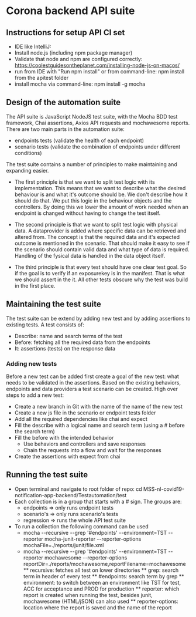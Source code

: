 # Corona backend API suite

## Instructions for setup API CI set

* IDE like IntelliJ: 
* Install node.js (including npm package manager)
* Validate that node and npm are configured correctly: https://coolestguidesontheplanet.com/installing-node-js-on-macos/
* run from IDE with "Run npm install" or from command-line: npm install from the apitest folder
* install mocha via command-line: npm install -g mocha

## Design of the automation suite
The API  suite is JavaScript NodeJS test suite, with the Mocha BDD test framework, Chai assertions, Axios API 
requests and mochawesome reports. There are two main parts in the automation suite:
* endpoints tests (validate the health of each endpoint)
* scenario tests (validate the combination of endpoints under different conditions)

The test suite contains a number of principles to make maintaining and expanding easier.
* The first principle is that we want to split test logic with its implementation. This means that we want to describe what the desired behaviour is and what it's outcome should be.
We don't describe how it should do that. We put this logic in the behaviour objects and the controllers. 
By doing this we lower the amount of work needed when an endpoint is changed without having to change the test itself.

* The second principle is that we want to split test logic with physical data. A dataprovider is added where specific data can be retrieved and altered from. 
The concept is that the required data and it's expected outcome is mentioned in the scenario. That should make it easy to see if the scenario should contain valid data and what type of data is required.
Handling of the fysical data is handled in the data object itself.

* The third principle is that every test should have one clear test goal. 
So if the goal is to verify if an exposurekey is in the manifest. That is what we should assert in the it. All other tests obscure why the test was build in the first place.

## Maintaining the test suite
The test suite can be extend by adding new test and by adding assertions to existing tests. A test consists of:
* Describe: name and search terms of the test
* Before: fetching all the required data from the endpoints
* It: assertions (tests) on the response data

### Adding new tests
Before a new test can be added first create a goal of the new test: what needs to be validated in the assertions.
Based on the existing behaviors, endpoints and data providers a test scenario can be created. High over steps to add a new test:
* Create a new branch in Git with the name of the name of the new test
* Create a new js file in the scenario or endpoint tests folder
* Add all the required dependencies like chai and expect
* Fill the describe with a logical name and search term (using a # before the search term)
* Fill the before with the intended behavior
    * Use behaviors and controllers and save responses
    * Chain the requests into a flow and wait for the responses
* Create the assertions with expect from chai

## Running the test suite
* Open terminal and navigate to root folder of repo: cd MSS-nl-covid19-notification-app-backend/Testautomation/test
* Each collection is in a group that starts with a # sign. The groups are:
    * endpoints => only runs endpoint tests
    * scenario's => only runs scenario's tests
    * regression => runs the whole API test suite
* To run a collection the following command can be used
    * mocha --recursive --grep '#endpoints'  --environment=TST --reporter mocha-junit-reporter --reporter-options mochaFile=./reports/junit/file.xml
    * mocha --recursive --grep '#endpoints'  --environment=TST --reporter mochawesome --reporter-options reportDir=./reports/mochawesome,reportFilename=mochawesome
        ** recursive: fetches all test on lower directories
        ** grep: search term in header of every test
        ** #endpoints: search term by grep
        ** environment: to switch between an environment like TST for test, ACC for acceptance and PROD for production
        ** reporter: which report is created when running the test, besides junit, mochawesome (HTML/jSON) can also used
        ** reporter-options: location where the report is saved and the name of the report

